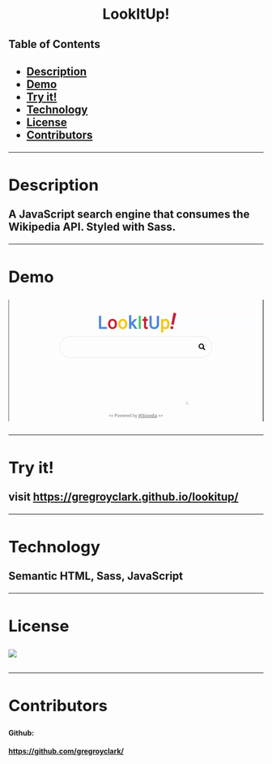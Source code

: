 <h1 align="center">LookItUp!</h1> 
  <h2>Table of Contents<h2>
  <ul>
    <li>
      <a href="#description">Description</a>
    </li>
    <li>
      <a href="#demo">Demo</a>
    </li>
    <li>
      <a href="#install">Try it!</a>
    </li> 
    <li>
      <a href="#tech">Technology</a>
    </li> 
    <li>
      <a href="#license">License</a>
    </li>
    <li>
      <a href="#contr">Contributors</a>
    </li>
  </ul>
  
  <hr>
  
  <div id="description"><h2>Description</h2></div>
  <p>A JavaScript search engine that consumes the Wikipedia API. Styled with Sass.</p>

  <hr>
  
  <div id="demo"><h2>Demo</h2></div>
  <p><img src="assets/look-it-up.gif"></p>
  
  <hr>
  <div id="install"><h2>Try it!</h2> </div>
  <p>visit <a href="https://gregroyclark.github.io/lookitup/" target="_blank">https://gregroyclark.github.io/lookitup/</a></p>
  
  <hr>
  
  <div id="tech"><h2>Technology</h2></div>           
  <p>Semantic HTML, Sass, JavaScript</p>
  
  <hr>
  
  <div id="license"><h2>License</h2></div>
  <p><img align="left" src="https://img.shields.io/badge/License-MIT-blue"></p>
  
  <br>
  <hr>
  
  <div id="contr"><h2>Contributors</h2></div>
  <h4>Github:<h4><a href="https://github.com/gregroyclark/" target="_blank">
    https://github.com/gregroyclark/
  </a>